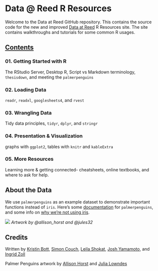 
# Data @ Reed R Resources

Welcome to the Data at Reed GitHub repository. This contains the source code for the new and improved [Data at Reed](https://www.reed.edu/data-at-reed/resources/R/index.html) R Resources site. The site contains walkthroughs and tutorials for some common R usages.


## [Contents](https://www.reed.edu/data-at-reed/resources/R/index.html)

### 01\. Getting Started with R

The RStudio Server, Desktop R, Script vs Markdown terminology, `thesisdown`, and meeting the `palmerpenguins`

### 02\. Loading Data

`readr`, `readxl`, `googlesheets4`, and `rvest`

### 03\. Wrangling Data

Tidy data principles, `tidyr`, `dplyr`, and `stringr`

### 04\. Presentation & Visualization

graphs with `ggplot2`, tables with `knitr` and `kableExtra`

### 05\. More Resources

Learning more & getting connected- cheatsheets, online textbooks, and where to ask for help.

## About the Data

We use `palmerpenguins` as an example dataset to demonstrate important functions instead of `iris`. Here’s some [documentation](https://allisonhorst.github.io/palmerpenguins/articles/intro.html) for `palmerpenguins`, and some info on [why we’re not using iris](https://www.meganstodel.com/posts/no-to-iris/).

![](https://github.com/allisonhorst/palmerpenguins/raw/master/man/figures/lter_penguins.png)
*Artwork by @allison\_horst and @jules32*

## Credits

Written by [Kristin Bott](https://twitter.com/RhoBott), [Simon Couch](https://twitter.com/simonpcouch), [Leila Shokat](https://github.com/shokatl), [Josh Yamamoto](https://github.com/joshyam-k), and [Ingrid Zoll](https://github.com/zolli22)

Palmer Penguins artwork by [Allison Horst](https://twitter.com/allison_horst) and [Julia Lowndes](https://twitter.com/juliesquid)
